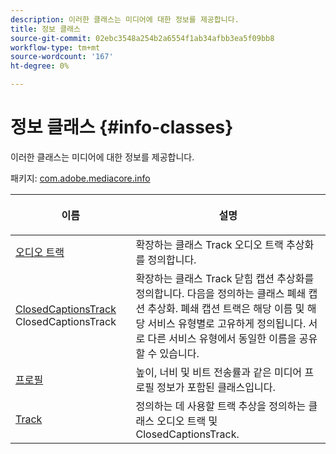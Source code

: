 ```yaml
---
description: 이러한 클래스는 미디어에 대한 정보를 제공합니다.
title: 정보 클래스
source-git-commit: 02ebc3548a254b2a6554f1ab34afbb3ea5f09bb8
workflow-type: tm+mt
source-wordcount: '167'
ht-degree: 0%

---
```


# 정보 클래스 {#info-classes}

이러한 클래스는 미디어에 대한 정보를 제공합니다.

패키지: [com.adobe.mediacore.info](https://help.adobe.com/en_US/primetime/api/psdk/javadoc_1.4/com/adobe/mediacore/info/package-summary.html)

<table frame="all" colsep="1" rowsep="1" id="table_BC74F0C72F7C443B92C9B28750D812A6"> 
 <thead> 
  <tr rowsep="1"> 
   <th colname="1" class="entry"> <p>이름 </p> </th> 
   <th colname="2" class="entry"> <p>설명 </p> </th> 
  </tr> 
 </thead>
 <tbody> 
  <tr rowsep="1"> 
   <td colname="1"><span class="codeph"><a href="https://help.adobe.com/en_US/primetime/api/psdk/javadoc_1.4/com/adobe/mediacore/info/AudioTrack.html" format="html" scope="external"> 오디오 트랙</a></span></td> 
   <td colname="2">확장하는 클래스 <span class="codeph"> Track</span> 오디오 트랙 추상화를 정의합니다. </td> 
  </tr> 
  <tr rowsep="1"> 
   <td colname="1"><span class="codeph"><a href="https://help.adobe.com/en_US/primetime/api/psdk/javadoc_1.4/com/adobe/mediacore/info/ClosedCaptionsTrack.html" format="html" scope="external"> ClosedCaptionsTrack</a> 
   ClosedCaptionsTrack</span> </td> 
   <td colname="2">확장하는 클래스 <span class="codeph"> Track</span> 닫힘 캡션 추상화를 정의합니다. 다음을 정의하는 클래스 <span class="codeph"> 폐쇄 캡션</span> 추상화. 폐쇄 캡션 트랙은 해당 이름 및 해당 서비스 유형별로 고유하게 정의됩니다. 서로 다른 서비스 유형에서 동일한 이름을 공유할 수 있습니다.</td> 
  </tr> 
  <tr rowsep="1"> 
   <td colname="1"><span class="codeph"><a href="https://help.adobe.com/en_US/primetime/api/psdk/javadoc_1.4/com/adobe/mediacore/info/Profile.html" format="html" scope="external"> 프로필</a> </span></td> 
   <td colname="2"> 높이, 너비 및 비트 전송률과 같은 미디어 프로필 정보가 포함된 클래스입니다. </td> 
  </tr> 
  <tr rowsep="0"> 
   <td colname="1"><span class="codeph"><a href="https://help.adobe.com/en_US/primetime/api/psdk/javadoc_1.4/com/adobe/mediacore/info/Track.html" format="html" scope="external"> Track</a> </span></td> 
   <td colname="2">정의하는 데 사용할 트랙 추상을 정의하는 클래스 <span class="codeph"> 오디오 트랙</span> 및 <span class="codeph"> ClosedCaptionsTrack</span>. </td> 
  </tr>
 </tbody>
</table>
